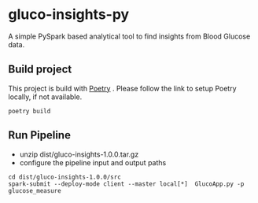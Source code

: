 # gluco-insights-py
A simple PySpark based analytical tool to find insights from Blood Glucose data.

## Build project
This project is build with [Poetry](https://python-poetry.org/docs/) . Please follow the link to setup Poetry locally, if not available.
```
poetry build
```
## Run Pipeline
- unzip dist/gluco-insights-1.0.0.tar.gz
- configure the pipeline input and output paths

```
cd dist/gluco-insights-1.0.0/src
spark-submit --deploy-mode client --master local[*]  GlucoApp.py -p glucose_measure
```